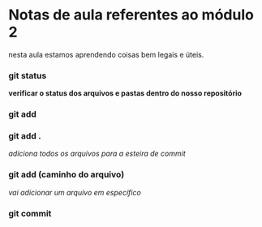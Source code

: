# Notas de aula referentes ao módulo 2

nesta aula estamos aprendendo coisas bem legais e úteis.


### git status
**verificar o status dos arquivos e pastas dentro do nosso repositório**

### git add

### git add . 
*adiciona todos os arquivos para a esteira de commit*

### git add (caminho do arquivo)
*vai adicionar um arquivo em específico* 

### git commit 


